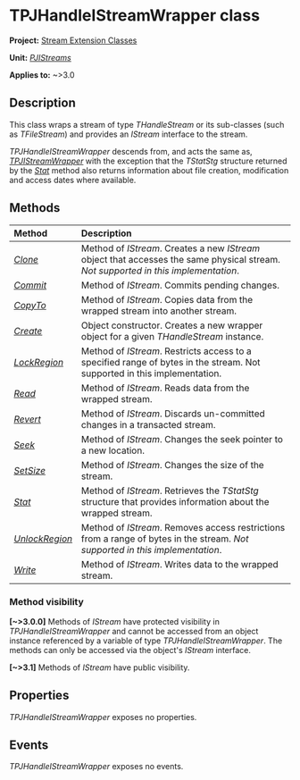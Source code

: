 # TPJHandleIStreamWrapper class

**Project:** [Stream Extension Classes](../API.md)

**Unit:** [_PJIStreams_](./PJIStreams.md)

**Applies to:** ~>3.0

## Description

This class wraps a stream of type _THandleStream_ or its sub-classes (such as _TFileStream_) and provides an _IStream_ interface to the stream.

_TPJHandleIStreamWrapper_ descends from, and acts the same as, [_TPJIStreamWrapper_](./TPJIStreamWrapper.md) with the exception that the _TStatStg_ structure returned by the [_Stat_](./TPJHandleIStreamWrapper-Stat.md) method also returns information about file creation, modification and access dates where available.

## Methods

| Method | Description |
|:-------|:------------|
| [_Clone_](TPJIStreamWrapper-Clone.md) | Method of _IStream_. Creates a new _IStream_ object that accesses the same physical stream. _Not supported in this implementation_. |
| [_Commit_](TPJIStreamWrapper-Commit.md) | Method of _IStream_. Commits pending changes. |
| [_CopyTo_](TPJIStreamWrapper-CopyTo.md) | Method of _IStream_. Copies data from the wrapped stream into another stream. |
| [_Create_](TPJHandleIStreamWrapper-Create.md) | Object constructor. Creates a new wrapper object for a given _THandleStream_ instance. |
| [_LockRegion_](TPJIStreamWrapper-LockRegion.md) | Method of _IStream_. Restricts access to a specified range of bytes in the stream. Not supported in this implementation. |
| [_Read_](TPJIStreamWrapper-Read.md) | Method of _IStream_. Reads data from the wrapped stream. |
| [_Revert_](TPJIStreamWrapper-Revert.md) | Method of _IStream_. Discards un-committed changes in a transacted stream. |
| [_Seek_](TPJIStreamWrapper-Seek.md) | Method of _IStream_. Changes the seek pointer to a new location. |
| [_SetSize_](TPJIStreamWrapper-SetSize.md) | Method of _IStream_. Changes the size of the stream. |
| [_Stat_](TPJHandleIStreamWrapper-Stat.md) | Method of _IStream_. Retrieves the _TStatStg_ structure that provides information about the wrapped stream. |
| [_UnlockRegion_](TPJIStreamWrapper-UnlockRegion.md) | Method of _IStream_. Removes access restrictions from a range of bytes in the stream. _Not supported in this implementation_. |
| [_Write_](TPJIStreamWrapper-Write.md) | Method of _IStream_. Writes data to the wrapped stream. |

### Method visibility

**[~>3.0.0]** Methods of _IStream_ have protected visibility in _TPJHandleIStreamWrapper_ and cannot be accessed from an object instance referenced by a variable of type _TPJHandleIStreamWrapper_. The methods can only be accessed via the object's _IStream_ interface.

**[~>3.1]** Methods of _IStream_ have public visibility.

## Properties

_TPJHandleIStreamWrapper_ exposes no properties.

## Events

_TPJHandleIStreamWrapper_ exposes no events.

